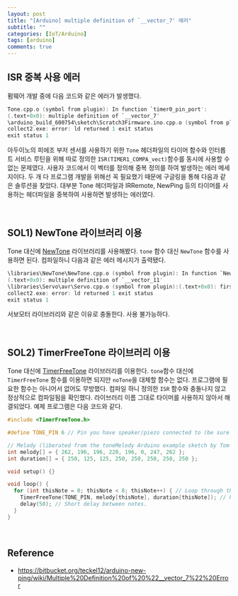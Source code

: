 ```yaml
---
layout: post
title: "[Arduino] multiple definition of `__vector_7' 에러"
subtitle: ""
categories: [IoT/Arduino]
tags: [arduino]
comments: true
---
```


## ISR 중복 사용 에러

펌웨어 개발 중에 다음 코드와 같은 에러가 발생했다. 
```c
Tone.cpp.o (symbol from plugin): In function `timer0_pin_port':
(.text+0x0): multiple definition of `__vector_7'
\arduino_build_600754\sketch\Scratch3Firmware.ino.cpp.o (symbol from plugin):(.text+0x0): first defined here
collect2.exe: error: ld returned 1 exit status
exit status 1
```

아두이노의 피에조 부저 센서를 사용하기 위한 `Tone` 헤더파일의 타이머 함수와 인터롭트 서비스 루틴을 위해 따로 정의한 `ISR(TIMER1_COMPA_vect)`함수를 동시에 사용할 수 없는 문제였다. 사용자 코드에서 이 벡터를 정의해 중복 정의를 하여 발생하는 에러 메세지이다. 두 개 다 프로그램 개발을 위해선 꼭 필요했기 때문에 구글링을 통해 다음과 같은 솔루션을 찾았다. 대부분 Tone 헤더파일과 IRRemote, NewPing 등의 타이머를 사용하는 헤더파일을 중복하여 사용하면 발생하는 에러였다. 

<br>

## SOL1) NewTone 라이브러리 이용

Tone 대신에 [NewTone](https://bitbucket.org/teckel12/arduino-new-tone/wiki/Home) 라이브러리를 사용해봤다. `tone` 함수 대신 `NewTone` 함수를 사용하면 된다. 컴파일하니 다음과 같은 에러 메시지가 출력됐다.

```c
\libraries\NewTone\NewTone.cpp.o (symbol from plugin): In function `NewTone(unsigned char, unsigned long, unsigned long)':
(.text+0x0): multiple definition of `__vector_11'
\libraries\Servo\avr\Servo.cpp.o (symbol from plugin):(.text+0x0): first defined here
collect2.exe: error: ld returned 1 exit status
exit status 1
```

서보모터 라이브러리와 같은 이유로 충돌한다. 사용 불가능하다. 

<br>

## SOL2) TimerFreeTone 라이브러리 이용
Tone 대신에 [TimerFreeTone](https://bitbucket.org/teckel12/arduino-new-ping/wiki/Multiple%20Definition%20of%20%22__vector_7%22%20Error) 라이브러리를 이용한다. `tone`함수 대신에 `TimerFreeTone` 함수를 이용하면 되지만 `noTone`을 대체할 함수는 없다. 프로그램에 필요한 함수는 아니어서 없어도 무방했다. 컴파일 하니  정의한 `ISR` 함수와 충돌나지 않고 정상적으로 컴파일됨을 확인했다. 라이브러리 이름 그대로 타이머를 사용하지 않아서 해결되었다. 예제 프로그램은 다음 코드와 같다.

```c
#include <TimerFreeTone.h>

#define TONE_PIN 6 // Pin you have speaker/piezo connected to (be sure to include a 100 ohm resistor).

// Melody (liberated from the toneMelody Arduino example sketch by Tom Igoe).
int melody[] = { 262, 196, 196, 220, 196, 0, 247, 262 };
int duration[] = { 250, 125, 125, 250, 250, 250, 250, 250 };

void setup() {}

void loop() {
  for (int thisNote = 0; thisNote < 8; thisNote++) { // Loop through the notes in the array.
    TimerFreeTone(TONE_PIN, melody[thisNote], duration[thisNote]); // Play melody[thisNote] for duration[thisNote].
    delay(50); // Short delay between notes.
  }
}
```

<br>

## Reference

- <https://bitbucket.org/teckel12/arduino-new-ping/wiki/Multiple%20Definition%20of%20%22__vector_7%22%20Error>